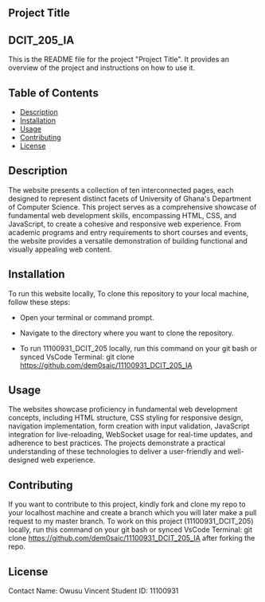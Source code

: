 ## Project Title
## DCIT_205_IA

This is the README file for the project "Project Title". It provides an overview of the project and instructions on how to use it.

## Table of Contents

- [Description](#description)
- [Installation](#installation)
- [Usage](#usage)
- [Contributing](#contributing)
- [License](#license)

## Description

The website presents a collection of ten interconnected pages, each designed to represent distinct facets of University of Ghana's Department of Computer Science. This project serves as a comprehensive showcase of fundamental web development skills, encompassing HTML, CSS, and JavaScript, to create a cohesive and responsive web experience. From academic programs and entry requirements to short courses and events, the website provides a versatile demonstration of building functional and visually appealing web content.

## Installation

To run this website locally,
To clone this repository to your local machine, follow these steps:

- Open your terminal or command prompt.

- Navigate to the directory where you want to clone the repository.

- To run 11100931_DCIT_205 locally, run this command on your git bash or synced VsCode Terminal: git clone https://github.com/dem0saic/11100931_DCIT_205_IA 

## Usage

The websites showcase proficiency in fundamental web development concepts, including HTML structure, CSS styling for responsive design, navigation implementation, form creation with input validation, JavaScript integration for live-reloading, WebSocket usage for real-time updates, and adherence to best practices. The projects demonstrate a practical understanding of these technologies to deliver a user-friendly and well-designed web experience.

## Contributing

If you want to contribute to this project, kindly fork and clone my repo to your localhost machine and create a branch which you will later make a pull request to my master branch.
To work on this project (11100931_DCIT_205) locally, run this command on your git bash or synced VsCode Terminal: git clone https://github.com/dem0saic/11100931_DCIT_205_IA after forking the repo.

## License


Contact
Name: Owusu Vincent Student ID: 11100931